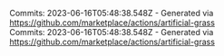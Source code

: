 Commits: 2023-06-16T05:48:38.548Z - Generated via https://github.com/marketplace/actions/artificial-grass
<br>
Commits: 2023-06-16T05:48:38.548Z - Generated via https://github.com/marketplace/actions/artificial-grass
<br>
